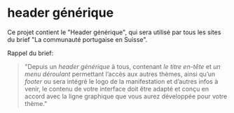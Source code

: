 # header générique

Ce projet contient le "Header générique", qui sera utilisé par tous les sites du brief "La communauté portugaise en Suisse".

Rappel du brief:

> "Depuis un *header générique* à tous, contenant *le titre en-tête* et *un menu déroulant* permettant l’accès aux autres thèmes, ainsi qu’un *footer* ou sera intégré le logo de la manifestation et d’autres infos à venir, le contenu de votre interface doit être adapté et conçu en accord avec la ligne graphique que vous aurez développée pour votre thème."